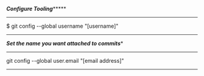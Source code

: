 *********************Configure Tooling**************************
****************************************************************

$ git config --global username "[username]"

****************************************************************

***********Set the name you want attached to commits************
****************************************************************

git config --global user.email "[email address]"

****************************************************************


